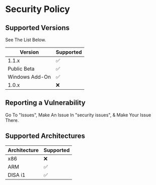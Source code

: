 # Security Policy

## Supported Versions
See The List Below.

| Version | Supported          |
| ------- | ------------------ |
| 1.1.x   | :white_check_mark: |
|  Public Beta  | :white_check_mark: |
|  Windows Add-On  | :white_check_mark: |
| 1.0.x | :x: |

## Reporting a Vulnerability

Go To "Issues", Make An Issue In "security issues", & Make Your Issue There.

## Supported Architectures

|Architecture|Supported
|------------|---------
|x86  |   :x:   | 
|ARM  |  :white_check_mark:    |
|  DISA i1  | :white_check_mark: |
